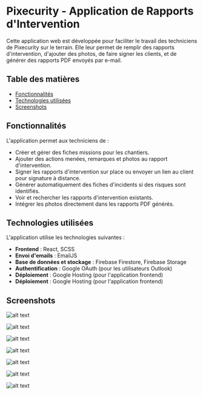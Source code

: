 # Pixecurity - Application de Rapports d'Intervention

Cette application web est développée pour faciliter le travail des techniciens de Pixecurity sur le terrain. Elle leur permet de remplir des rapports d'intervention, d'ajouter des photos, de faire signer les clients, et de générer des rapports PDF envoyés par e-mail.

## Table des matières
- [Fonctionnalités](#fonctionnalités)
- [Technologies utilisées](#technologies-utilisées)
- [Screenshots](#screenshots)

## Fonctionnalités

L'application permet aux techniciens de :
- Créer et gérer des fiches missions pour les chantiers.
- Ajouter des actions menées, remarques et photos au rapport d'intervention.
- Signer les rapports d'intervention sur place ou envoyer un lien au client pour signature à distance.
- Générer automatiquement des fiches d'incidents si des risques sont identifiés.
- Voir et rechercher les rapports d'intervention existants.
- Intégrer les photos directement dans les rapports PDF générés.

## Technologies utilisées

L'application utilise les technologies suivantes :
- **Frontend** : React, SCSS
- **Envoi d'emails** : EmailJS
- **Base de données et stockage** : Firebase Firestore, Firebase Storage
- **Authentification** : Google OAuth (pour les utilisateurs Outlook)
- **Déploiement** : Google Hosting (pour l'application frontend)
- **Déploiement** : Google Hosting (pour l'application frontend)

## Screenshots

![alt text](public/assets/screenshots/Firefox_Screenshot_2024-10-07T08-43-03.837Z.png) 

![alt text](public/assets/screenshots/Firefox_Screenshot_2024-10-07T08-43-36.052Z.png)

![alt text](public/assets/screenshots/Firefox_Screenshot_2024-10-07T08-49-10.073Z.png)

![alt text](public/assets/screenshots/Firefox_Screenshot_2024-10-07T08-57-09.633Z.png)

![alt text](public/assets/screenshots/Firefox_Screenshot_2024-10-07T08-57-24.744Z.png)

![alt text](public/assets/screenshots/Firefox_Screenshot_2024-10-07T09-01-48.707Z.png)

![alt text](public/assets/screenshots/Firefox_Screenshot_2024-10-07T09-04-52.421Z.png)
